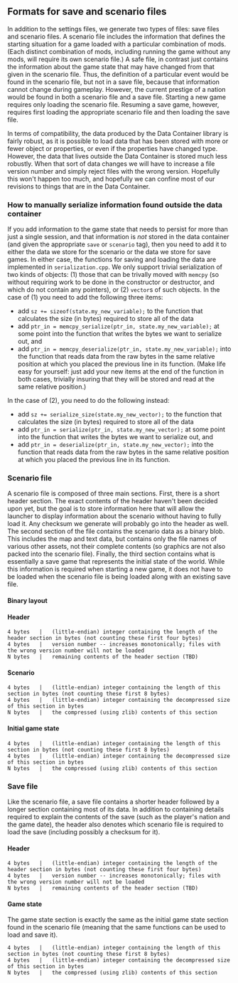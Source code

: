 ## Formats for save and scenario files

In addition to the settings files, we generate two types of files: save files and scenario files. A scenario file includes the information that defines the starting situation for a game loaded with a particular combination of mods. (Each distinct combination of mods, including running the game without any mods, will require its own scenario file.) A safe file, in contrast just contains the information about the game state that may have changed from that given in the scenario file. Thus, the definition of a particular event would be found in the scenario file, but not in a save file, because that information cannot change during gameplay. However, the current prestige of a nation would be found in both a scenario file and a save file. Starting a new game requires only loading the scenario file. Resuming a save game, however, requires first loading the appropriate scenario file and then loading the save file.

In terms of compatibility, the data produced by the Data Container library is fairly robust, as it is possible to load data that has been stored with more or fewer object or properties, or even if the properties have changed type. However, the data that lives outside the Data Container is stored much less robustly. When that sort of data changes we will have to increase a file version number and simply reject files with the wrong version. Hopefully this won't happen too much, and hopefully we can confine most of our revisions to things that are in the Data Container.

### How to manually serialize information found outside the data container

If you add information to the game state that needs to persist for more than just a single session, and that information is *not* stored in the data container (and given the appropriate `save` or `scenario` tag), then you need to add it to either the data we store for the scenario or the data we store for save games. In either case, the functions for saving and loading the data are implemented in `serialization.cpp`. We only support trivial serialization of two kinds of objects: (1) those that can be trivally moved with `memcpy` (so without requiring work to be done in the constructor or destructor, and which do not contain any pointers), or (2) `vector`s of such objects. In the case of (1) you need to add the following three items:
- add `sz += sizeof(state.my_new_variable);` to the function that calculates the size (in bytes) required to store all of the data
- add `ptr_in = memcpy_serialize(ptr_in, state.my_new_variable);` at some point into the function that writes the bytes we want to serialize out, and
- add `ptr_in = memcpy_deserialize(ptr_in, state.my_new_variable);` into the function that reads data from the raw bytes in the same relative position at which you placed the previous line in its function. (Make life easy for yourself: just add your new items at the end of the function in both cases, trivially insuring that they will be stored and read at the same relative position.)

In the case of (2), you need to do the following instead:
- add `sz += serialize_size(state.my_new_vector);` to the function that calculates the size (in bytes) required to store all of the data
- add `ptr_in = serialize(ptr_in, state.my_new_vector);` at some point into the function that writes the bytes we want to serialize out, and
- add `ptr_in = deserialize(ptr_in, state.my_new_vector);` into the function that reads data from the raw bytes in the same relative position at which you placed the previous line in its function. 

### Scenario file

A scenario file is composed of three main sections. First, there is a short header section. The exact contents of the header haven't been decided upon yet, but the goal is to store information here that will allow the launcher to display information about the scenario without having to fully load it. Any checksum we generate will probably go into the header as well. The second section of the file contains the scenario data as a binary blob. This includes the map and text data, but contains only the file names of various other assets, not their complete contents (so graphics are not also packed into the scenario file). Finally, the third section contains what is essentially a save game that represents the initial state of the world. While this information is required when starting a new game, it does not have to be loaded when the scenario file is being loaded along with an existing save file.

#### Binary layout

#### Header

```
4 bytes   |   (little-endian) integer containing the length of the header section in bytes (not counting these first four bytes)
4 bytes   |   version number -- increases monotonically; files with the wrong version number will not be loaded
N bytes   |   remaining contents of the header section (TBD)
```

#### Scenario

```
4 bytes   |   (little-endian) integer containing the length of this section in bytes (not counting these first 8 bytes)
4 bytes   |   (little-endian) integer containing the decompressed size of this section in bytes
N bytes   |   the compressed (using zlib) contents of this section
```

#### Initial game state

```
4 bytes   |   (little-endian) integer containing the length of this section in bytes (not counting these first 8 bytes)
4 bytes   |   (little-endian) integer containing the decompressed size of this section in bytes
N bytes   |   the compressed (using zlib) contents of this section
```

### Save file

Like the scenario file, a save file contains a shorter header followed by a longer section containing most of its data. In addition to containing details required to explain the contents of the save (such as the player's nation and the game date), the header also denotes which scenario file is required to load the save (including possibly a checksum for it).

#### Header

```
4 bytes   |   (little-endian) integer containing the length of the header section in bytes (not counting these first four bytes)
4 bytes   |   version number -- increases monotonically; files with the wrong version number will not be loaded
N bytes   |   remaining contents of the header section (TBD)
```

#### Game state

The game state section is exactly the same as the initial game state section found in the scenario file (meaning that the same functions can be used to load and save it).

```
4 bytes   |   (little-endian) integer containing the length of this section in bytes (not counting these first 8 bytes)
4 bytes   |   (little-endian) integer containing the decompressed size of this section in bytes
N bytes   |   the compressed (using zlib) contents of this section
```
